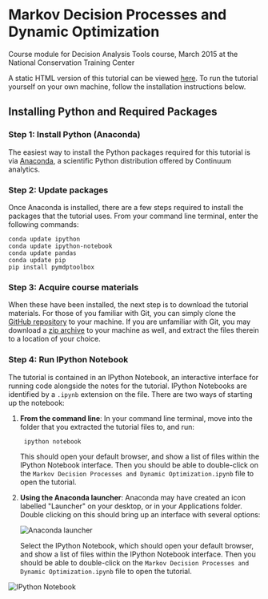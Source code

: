 # Markov Decision Processes and Dynamic Optimization

Course module for Decision Analysis Tools course, March 2015 at the National Conservation Training Center

A static HTML version of this tutorial can be viewed [here](http://bit.ly/nctc_mdp). To run the tutorial yourself on your own machine, follow the installation instructions below.

## Installing Python and Required Packages

### Step 1: Install Python (Anaconda)

The easiest way to install the Python packages required for this tutorial is via [Anaconda](http://continuum.io/downloads), a scientific Python distribution offered by Continuum analytics. 

### Step 2: Update packages

Once Anaconda is installed, there are a few steps required to install the packages that the tutorial uses. From your command line terminal, enter the following commands:

    conda update ipython
    conda update ipython-notebook
    conda update pandas
    conda update pip
    pip install pymdptoolbox

### Step 3: Acquire course materials
    
When these have been installed, the next step is to download the tutorial materials. For those of you familiar with Git, you can simply clone the [GitHub repository](https://github.com/fonnesbeck/NCTC_course) to your machine. If you are unfamiliar with Git, you may download a [zip archive](https://github.com/fonnesbeck/NCTC_course/archive/master.zip) to your machine as well, and extract the files therein to a location of your choice.

### Step 4: Run IPython Notebook

The tutorial is contained in an IPython Notebook, an interactive interface for running code alongside the notes for the tutorial. IPython Notebooks are identified by a `.ipynb` extension on the file. There are two ways of starting up the notebook:

1. **From the command line**: In your command line terminal, move into the folder that you extracted the tutorial files to, and run:

        ipython notebook
        
    This should open your default browser, and show a list of files within the IPython Notebook interface. Then you should be able to double-click on the `Markov Decision Processes and Dynamic Optimization.ipynb` file to open the tutorial.
    
2. **Using the Anaconda launcher**: Anaconda may have created an icon labelled "Launcher" on your desktop, or in your Applications folder. Double clicking on this should bring up an interface with several options:

    ![Anaconda launcher](http://fonnesbeck-dropshare.s3.amazonaws.com/Screen-Shot-2015-03-18-12-17-58.png)

    Select the IPython Notebook, which should open your default browser, and show a list of files within the IPython Notebook interface. Then you should be able to double-click on the `Markov Decision Processes and Dynamic Optimization.ipynb` file to open the tutorial.
    
![IPython Notebook](http://fonnesbeck-dropshare.s3.amazonaws.com/Screen-Shot-2015-03-18-12-22-34.png)